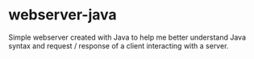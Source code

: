 # webserver-java

Simple webserver created with Java to help me better understand Java syntax and request / response of a client interacting with a server. 
